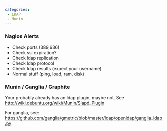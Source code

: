 ```yaml
---
categories:
 - LDAP
 - Munin
---
```

### Nagios Alerts

-   Check ports (389,636)
-   Check ssl expiration?
-   Check ldap replication
-   Check ldap protocol
-   Check ldap results (expect your username)
-   Normal stuff (ping, load, ram, disk)

### Munin / Ganglia / Graphite

Your <Munin> probably already has an ldap plugin, maybe not. See
<http://wiki.debuntu.org/wiki/Munin/Slapd_Plugin>

For ganglia, see:
<https://github.com/ganglia/gmetric/blob/master/ldap/openldap/ganglia_ldap.py>

